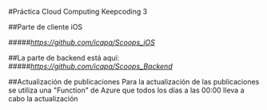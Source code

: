 #Práctica Cloud Computing Keepcoding 3



##Parte de cliente iOS

#####*https://github.com/icapa/Scoops_iOS*

##La parte de backend está aquí:
#####*https://github.com/icapa/Scoops_Backend*

##Actualización de publicaciones
Para la actualización de las publicaciones se utiliza una "Function" de Azure que todos los días a las 00:00 lleva a cabo la actualización


